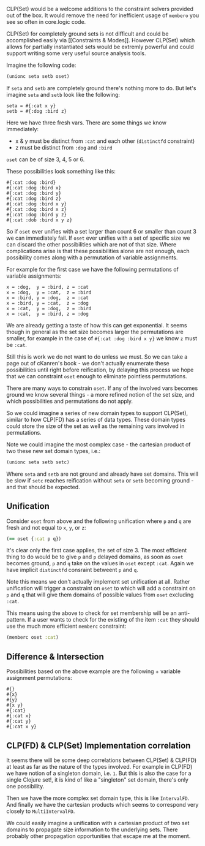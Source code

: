 CLP(Set) would be a welcome additions to the constraint solvers provided out of the box. It would remove the need for inefficient usage of `membero` you see so often in core.logic code.

CLP(Set) for completely ground sets is not difficult and could be accomplished easily via [[Constraints & Modes]]. However CLP(Set) which allows for partially instantiated sets would be extremly powerful and could support writing some very useful source analysis tools.

Imagine the following code:

```clj
(unionc seta setb oset)
```

If `seta` and `setb` are completely ground there's nothing more to do. But let's imagine `seta` and `setb` look like the following:

```
seta = #{:cat x y}
setb = #{:dog :bird z}
```

Here we have three fresh vars. There are some things we know immediately:

* x & y must be distinct from `:cat` and each other (`distinctfd` constraint)
* z must be distinct from `:dog` and `:bird`

`oset` can be of size 3, 4, 5 or 6.

These possibilities look something like this:

```
#{:cat :dog :bird}
#{:cat :dog :bird x}
#{:cat :dog :bird y}
#{:cat :dog :bird z}
#{:cat :dog :bird x y}
#{:cat :dog :bird x z}
#{:cat :dog :bird y z}
#{:cat :dob :bird x y z}
```

So if `oset` ever unifies with a set larger than count 6 or smaller than count 3 we can immediately fail. If `oset` ever unifies with a set of specific size we can discard the other possibilities which are not of that size. Where complications arise is that these possibilities alone are not enough, each possibility comes along with a permutation of variable assignments.

For example for the first case we have the following permutations of variable assignments:

```
x = :dog,  y = :bird, z = :cat
x = :dog,  y = :cat,  z = :bird
x = :bird, y = :dog,  z = :cat
x = :bird, y = :cat,  z = :dog
x = :cat,  y = :dog,  z = :bird
x = :cat,  y = :bird, z = :dog
```

We are already getting a taste of how this can get exponential. It seems though in general as the set size becomes larger the permutations are smaller, for example in the case of `#{:cat :dog :bird x y}` we know `z` must be `:cat`.

Still this is work we do not want to do unless we must. So we can take a page out of cKanren's book - we don't actually enumerate these possibilities until right before reification, by delaying this process we hope that we can constraint `oset` enough to eliminate pointless permutations.

There are many ways to constrain `oset`. If any of the involved vars becomes ground we know several things - a more refined notion of the set size, and which possibilities and permutations do not apply.

So we could imagine a series of new domain types to support CLP(Set), similar to how CLP(FD) has a series of data types. These domain types could store the size of the set as well as the remaining vars involved in permutations.

Note we could imagine the most complex case - the cartesian product of two these new set domain types, i.e.:

```clj
(unionc seta setb setc)
```

Where `seta` and `setb` are not ground and already have set domains. This will be slow if `setc` reaches reification without `seta` or `setb` becoming ground - and that should be expected.

## Unification

Consider `oset` from above and the following unification where `p` and `q` are fresh and not equal to `x`, `y`, or `z`:

```clj
(== oset {:cat p q})
```

It's clear only the first case applies, the set of size 3. The most efficient thing to do would be to give `p` and `p` delayed domains, as soon as `oset` becomes ground, `p` and `q` take on the values in `oset` except `:cat`. Again we have implicit `distinctfd` consraint betweent `p` and `q`.

Note this means we don't actually implement set unification at all. Rather unification will trigger a constraint on `oset` to which will add a constraint on `p` and `q` that will give them domains of possible values from `oset` excluding `:cat`.

This means using the above to check for set membership will be an anti-pattern. If a user wants to check for the existing of the item `:cat` they should use the much more efficient `memberc` constraint:

```clj
(memberc oset :cat)
```

## Difference & Intersection

Possibilities based on the above example are the following + variable assignment permutations:

```
#{}
#{x}
#{y}
#{x y}
#{:cat}
#{:cat x}
#{:cat y}
#{:cat x y}
```

## CLP(FD) & CLP(Set) Implementation correlation

It seems there will be some deep correlations between CLP(Set) & CLP(FD) at least as far as the nature of the types involved. For example in CLP(FD) we have notion of a singleton domain, i.e. `1`. But this is also the case for a single Clojure set!, it is kind of like a "singleton" set domain, there's only one possibility.

Then we have the more complex set domain type, this is like `IntervalFD`. And finally we have the cartesian products which seems to correspond very closely to `MultiIntervalFD`.

We could easily imagine a unification with a cartesian product of two set domains to propagate size information to the underlying sets. There probably other propagation opportunities that escape me at the moment.
